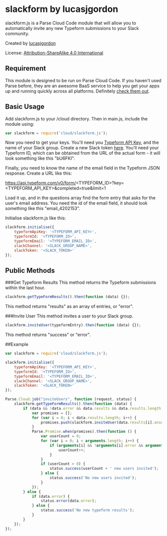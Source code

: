 # slackform by lucasjgordon
slackform.js is a Parse Cloud Code module that will allow you to automatically invite any new Typeform submissions to your Slack community.

Created by [lucasjgordon](http://www.lucasjgordon.com)

License: [Attribution-ShareAlike 4.0 International](http://creativecommons.org/licenses/by-sa/4.0/deed.en_US)

## Requirement
This module is designed to be run on Parse Cloud Code. If you haven't used Parse before, they are an awesome BaaS service to help you get your apps up and running quickly across all platforms. Definitely [check them out](https://parse.com/).

## Basic Usage
Add slackform.js to your /cloud directory. Then in main.js, include the module using:

````javascript
var slackform = require('cloud/slackform.js');
````

Now you need to get your keys. You'll need you [Typeform API Key](https://admin.typeform.com/account), and the name of your Slack group. Create a new Slack token [here](https://api.slack.com/web). You'll need your Typeform ID, which can be obtained from the URL of the actual form - it will look something like this "bU6FKI".

Finally, you need to know the name of the email field in the Typeform JSON response. Create a URL like this:

https://api.typeform.com/v0/form/<TYPEFORM_ID>?key=<TYPEFORM_API_KEY>&completed=true&limit=1

Load it up, and in the questions array find the form entry that asks for the user's email address. You need the id of the email field, it should look something like this "email_4202153".

Initialise slackform.js like this:

````javascript
slackform.initialise({
	typeformApiKey: '<TYPEFORM_API_KEY>',
	typeformId: '<TYPEFORM_ID>',
	typeformEmail: '<TYPEFORM_EMAIL_ID>',
	slackChannel: '<SLACK_GROUP_NAME>',
	slackToken: '<SLACK_TOKEN>'
});
````

## Public Methods

###Get Typeform Results
This method returns the Typeform submissions within the last hour.

````javascript
slackform.getTypeFormResults().then(function (data) {});
````

This method returns "results" as an array of entries, or "error".

###Invite User
This method invites a user to your Slack group.

````javascript
slackform.inviteUser(typeformEntry).then(function (data) {});
````

This method returns "success" or "error".

##Example

````javascript
var slackform = require('cloud/slackform.js');

slackform.initialise({
	typeformApiKey: '<TYPEFORM_API_KEY>',
	typeformId: '<TYPEFORM_ID>',
	typeformEmail: '<TYPEFORM_EMAIL_ID>',
	slackChannel: '<SLACK_GROUP_NAME>',
	slackToken: '<SLACK_TOKEN>'
});

Parse.Cloud.job("inviteUsers", function (request, status) {
	slackform.getTypeFormResults().then(function (data) {
		if (data && !data.error && data.results && data.results.length > 0) {
			var promises = [];
			for (var i = 0; i < data.results.length; i++) {
				promises.push(slackform.inviteUser(data.results[i].answers));
			}
			Parse.Promise.when(promises).then(function () {
				var userCount = 0;
				for (var i = 0; i < arguments.length; i++) {
					if (arguments[i] && !arguments[i].error && arguments[i].success) {
						userCount++;
					}
				}
				if (userCount > 0) {
					status.success(userCount + ' new users invited');
				} else {
					status.success('No new users invited');
				}
			});
		} else {
			if (data.error) {
				status.error(data.error);
			} else {
				status.success('No new typeform results');	
			}
		}
	});
});
````